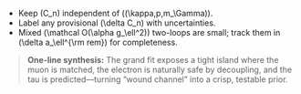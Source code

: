 * Keep (C_n) independent of ((\kappa,p,m_\Gamma)).
* Label any provisional (\delta C_n) with uncertainties.
* Mixed (\mathcal O(\alpha g_\ell^2)) two-loops are small; track them in (\delta a_\ell^{\rm rem}) for completeness.

> **One-line synthesis:** The grand fit exposes a tight island where the muon is matched, the electron is naturally safe by decoupling, and the tau is predicted—turning “wound channel” into a crisp, testable prior.